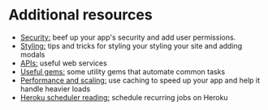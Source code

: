 # Additional resources

* [Security:][security] beef up your app's security and add user permissions.
* [Styling:][styling] tips and tricks for styling your styling your site and adding modals
* [APIs:][apis] useful web services
* [Useful gems:][gems] some utility gems that automate common tasks
* [Performance and scaling:][performance] use caching to speed up your app and help it handle heavier loads
* [Heroku scheduler reading:][heroku-scheduler] schedule recurring jobs on Heroku

[security]: resources/security/
[styling]: resources/styling/
[apis]: resources/apis/
[gems]: resources/useful_gems/
[performance]: resources/performance_and_scaling/
[heroku-scheduler]: resources/helpful_tools/heroku-scheduler/
